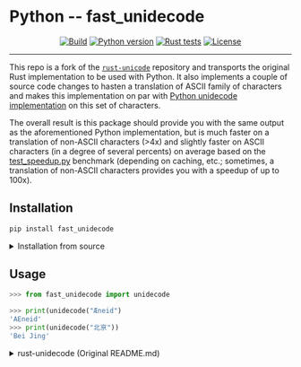 # Python -- fast_unidecode

<div align="center">

[![Build](https://github.com/stancld/rust-unidecode/actions/workflows/ci_install-pkg.yml/badge.svg?branch=master&event=push)](https://github.com/stancld/rust-unidecode/actions/workflows/ci_install-pkg.yml)
[![Python version](https://img.shields.io/badge/python-3.8%7C3.9%7C3.10-blue)](https://img.shields.io/badge/python-3.8%7C3.9%7C3.10-blue)
[![Rust tests](https://github.com/stancld/rust-unidecode/actions/workflows/ci_test.yml/badge.svg?branch=master&event=push)](https://github.com/stancld/rust-unidecode/actions/workflows/ci_test.yml)
[![License](https://img.shields.io/crates/l/unidecode.svg?style=flat-square)](https://github.com/stancld/rust-unidecode/blob/master/LICENSE)

______________________________________________________________________
</div>



This repo is a fork of the [`rust-unicode`](https://github.com/chowdhurya/rust-unidecode)
repository and transports the original Rust implementation to be used with Python.
It also implements a couple of source code changes to hasten a translation of
ASCII family of characters and makes this implementation on par with [Python unidecode
implementation](https://github.com/avian2/unidecode) on this set of characters.

The overall result is this package should provide you with the same output
as the aforementioned Python implementation, but is much faster on a translation of
non-ASCII characters (>4x) and slightly faster on ASCII characters (in a degree of several percents) on average based on
the [test_speedup.py](./test_speedup.py) benchmark (depending on caching, etc.; sometimes, a translation of
non-ASCII characters provides you with a speedup of up to 100x).

## Installation

```bash
pip install fast_unidecode
```

<details>
  <summary> Installation from source </summary>

First, you need to build the package using [`maturin`](https://github.com/PyO3/maturin),
then install `fast_unidecode` simply with `pip`.

```bash
maturin build --release
pip install target/wheels/fast_unidecode...
```
</details>

## Usage

```python
>>> from fast_unidecode import unidecode

>>> print(unidecode("Æneid")
'AEneid'
>>> print(unidecode("北亰"))
'Bei Jing'
```


<details>
  <summary> rust-unidecode (Original README.md) </summary>

[Documentation](https://docs.rs/unidecode/)

The `rust-unidecode` library is a Rust port of Sean M. Burke's famous
[`Text::Unidecode`](http://search.cpan.org/~sburke/Text-Unidecode-1.23/lib/Text/Unidecode.pm)
module for Perl. It transliterates Unicode strings such as "Æneid" into pure
ASCII ones such as "AEneid." For a detailed explanation on the rationale behind
using such a library, you can refer to both the documentation of the original
module and
[this article](http://interglacial.com/~sburke/tpj/as_html/tpj22.html) written
by Burke in 2001.

The data set used to translate the Unicode was ported directly from the
`Text::Unidecode` module using a Perl script, so `rust-unidecode` should produce
identical output.

Examples
--------
```rust
extern crate unidecode;
use unidecode::unidecode;

assert_eq!(unidecode("Æneid"), "AEneid");
assert_eq!(unidecode("étude"), "etude");
assert_eq!(unidecode("北亰"), "Bei Jing");
assert_eq!(unidecode("ᔕᓇᓇ"), "shanana");
assert_eq!(unidecode("げんまい茶"), "genmaiCha ");
```

Guarantees and Warnings
-----------------------
Here are some guarantees you have when calling `unidecode()`:
  * The `String` returned will be valid ASCII; the decimal representation of
    every `char` in the string will be between 0 and 127, inclusive.
  * Every ASCII character (0x0000 - 0x007F) is mapped to itself.
  * All Unicode characters will translate to a string containing newlines
    (`"\n"`) or ASCII characters in the range 0x0020 - 0x007E. So for example,
    no Unicode character will translate to `\u{01}`. The exception is if the
    ASCII character itself is passed in, in which case it will be mapped to
    itself. (So `'\u{01}'` will be mapped to `"\u{01}"`.)

There are, however, some things you should keep in mind:
  * As stated, some transliterations do produce `\n` characters.
  * Some Unicode characters transliterate to an empty string, either on purpose
    or because `rust-unidecode` does not know about the character.
  * Some Unicode characters are unknown and transliterate to `"[?]"`.
  * Many Unicode characters transliterate to multi-character strings. For
    example, 北 is transliterated as "Bei ".

This information was paraphrased from the original `Text::Unidecode`
documentation.

</details>